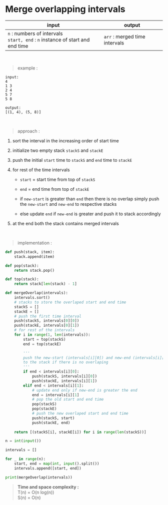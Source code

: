 # Merge overlapping intervals

| input | output |
| --- | --- |
| `n` : numbers of intervals <br> `start, end` : `n` instance of start and end time| `arr` : merged time intervals |

<br>

> example :
```
input:
4
1 3
2 4
5 7
5 8

output:
[(1, 4), (5, 8)]
```

<br>

> approach :

1. sort the interval in the increasing order of start time

2. initialize two empty stack `stackS` and `stackE` 

3. push the initial `start` time to `stackS` and `end` time to `stackE`

4. for rest of the time intervals
    * `start` = start time from top of `stackS`
    
    * `end` = end time from top of `stackE`
    
    * if `new-start` is greater than `end` then there is no overlap simply push the `new-start` and `new-end` to respective stacks

    * else update `end` if `new-end` is greater and push it to stack accordingly

5. at the end both the stack contains merged intervals

<br>

> implementation :

```python
def push(stack, item):
    stack.append(item)

def pop(stack):
    return stack.pop()

def top(stack):
    return stack[len(stack) - 1]

def mergeOverlap(intervals):
    intervals.sort()
    # stacks to store the overlaped start and end time
    stackS = []
    stackE = []
    # push the first time interval
    push(stackS, intervals[0][0])
    push(stackE, intervals[0][1])
    # for rest of the intervals
    for i in range(1, len(intervals)):
        start = top(stackS)
        end = top(stackE)

        '''
        push the new-start (intervals[i][0]) and new-end (intervals[i][1]) 
        to the stack if there is no overlaping
        '''
        if end < intervals[i][0]:
            push(stackS, intervals[i][0])
            push(stackE, intervals[i][1])    
        elif end < intervals[i][1]:
            # update end only if new-end is greater the end
            end = intervals[i][1]
            # pop the old start and end time
            pop(stackS)
            pop(stackE)
            # push the new overlaped start and end time
            push(stackS, start)
            push(stackE, end)
    
    return [(stackS[i], stackE[i]) for i in range(len(stackS))]

n = int(input())

intervals = []

for _ in range(n):
    start, end = map(int, input().split())
    intervals.append([start, end])

print(mergeOverlap(intervals))
```

> **Time and space complexity :**
<br>T(n) = O(n log(n))
<br>S(n) = O(n)
